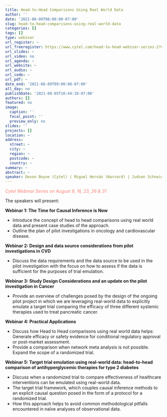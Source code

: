 ```yaml
---
title: Head-to-Head Comparisons Using Real World Data
author: ''
date: '2021-08-09T08:00:00-07:00'
slug: head-to-head-comparisons-using-real-world-data
categories: []
tags: []
type: webinar
url_register: ~
url_freeregister: https://www.cytel.com/head-to-head-webinar-series-2?utm_campaign=2021%20RWA%20Regulatory&utm_medium=email&_hsenc=p2ANqtz-9ZZLg8WiFmAFd9WrQt4HHmc-Ew8qI3C-OZnszqOgQOxVb2Owhmf3FqvAOIS6TRZ1qiAtb1Qx3DRpldX8iBsQr154kpVA&_hsmi=144429630&utm_content=144429630&utm_source=hs_email&hsCtaTracking=ad1608fc-25d9-4f71-adc5-f2986f04b5f1%7C6ad7916d-4a9b-402a-bf78-50c207685b20
url_slides: ~
url_video: no
url_agenda: ~
url_website: ~
url_audio: ~
url_code: ~
url_pdf: ~
date_end: '2021-08-09T09:00:00-07:00'
all_day: no
publishDate: '2021-08-05T10:44:10-07:00'
authors: []
featured: no
image:
  caption: ''
  focal_point: ''
  preview_only: no
slides: ''
projects: []
location: ~
address:
  street: ~
  city: ~
  region: ~
  postcode: ~
  country: ~
summary: ~
abstract: ~
speaker: Devon Boyne (Cytel) | Miguel Hernán (Harvard) | Judsen Schneider (Nashville Biosciences) | Alind Gupta (Cytel) | Radek Wasiak (Cytel)
---
```

<span style="color: salmon;">*Cytel Webinar Series on August 9, 16, 23, 26 & 31*</span>
<!--more-->
The speakers will present: 

**Webinar 1: The Time for Causal Inference is Now**  
- Introduce the concept of head to head comparisons using real world data and present case studies of the approach.  
- Outline the plan of pilot investigations in oncology and cardiovascular disease.  

**Webinar 2: Design and data source considerations from pilot investigations in CVD**  
- Discuss the data requirements and the data source to be used in the pilot investigation with the focus on how to assess if the data is sufficient for the purposes of trial emulation.  

**Webinar 3: Study Design Considerations and an update on the pilot investigation in Cancer**  
- Provide an overview of challenges posed by the design of the ongoing pilot project in which we are leveraging real-world data to explicitly emulate a target trial comparing the efficacy of three different systemic therapies used to treat pancreatic cancer.  

**Webinar 4: Practical Applications**  
- Discuss how Head to Head comparisons using real world data helps:
Generate efficacy or safety evidence for conditional regulatory approval or post-market assessment.  
- Provide a comparison when network meta analysis is not possible.
Expand the scope of a randomized trial.  

**Webinar 5: Target trial emulation using real-world data: head-to-head comparison of antihyperglycemic therapies for type 2 diabetes**  
- Discuss when a randomized trial to compare effectiveness of healthcare interventions can be emulated using real-world data.  
- The target trial framework, which couples causal inference methods to an explicit causal question posed in the form of a protocol for a randomized trial.  
- How this approach helps to avoid common methodological pitfalls encountered in naïve analyses of observational data.  